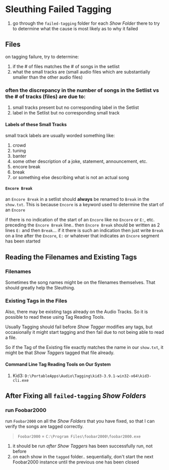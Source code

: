# Sleuthing Failed Tagging

1. go through the `failed-tagging` folder for each _Show Folder_ there to try to determine what the cause is most likely as to why it failed

## Files

on tagging failure, try to determine:

1. if the # of files matches the # of songs in the setlist 
2. what the small tracks are (small audio files which are substantially smaller than the other audio files)

### often the discrepancy in the number of songs in the Setlist vs the # of tracks (files) are due to:

1. small tracks present but no corresponding label in the Setlist
2. label in the Setlist but no corresponding small track

#### Labels of these Small Tracks

small track labels are usually worded something like:

1. crowd
2. tuning
3. banter
4. some other description of a joke, statement, announcement, etc.
5. encore break
6. break
7. or something else describing what is not an actual song

#### `Encore Break`

an `Encore Break` in a setlist should **always** be renamed to `Break` in the `show.txt`. This is because `Encore` is a keyword used to determine the start of an `Encore`

if there is no indication of the start of an `Encore` like no `Encore` or `E:`, etc. preceding the `Encore Break` line.. then `Encore Break` should be written as 2 lines `E:` and then `Break`... if it there is such an indication then just write `Break` on a line after the `Encore`, `E:` or whatever that indicates an `Encore` segment has been started

## Reading the Filenames and Existing Tags

### Filenames

Sometimes the song names might be on the filenames themselves. That should greatly help the Sleuthing.

### Existing Tags in the Files

Also, there may be existing tags already on the Audio Tracks. So it is possible to read these using Tag Reading Tools. 

Usually Tagging should fail before _Show Tagger_ modifies any tags, but occasionally it might start tagging and then fail due to not being able to read a file.

So if the Tag of the Existing file exactly matches the name in our `show.txt`, it might be that _Show Taggers_ tagged that file already. 

#### Command Line Tag Reading Tools on Our System

1. Kid3: `D:\PortableApps\Audio\Tagging\kid3-3.9.1-win32-x64\kid3-cli.exe`

## After Fixing all `failed-tagging` _Show Folders_

### run Foobar2000

run `Foobar2000` on all the _Show Folders_ that you have fixed, so that I can verify the songs are tagged correctly.

> `Foobar2000` = `C:\Program Files\foobar2000\foobar2000.exe`

1. it should be run _after_ _Show Taggers_ has been successfully run, not before
2. on each show in the `tagged` folder.. sequentially, don't start the next Foobar2000 instance until the previous one has been closed
